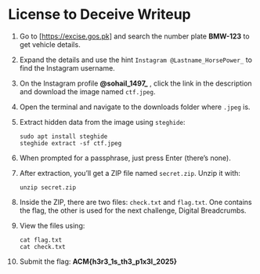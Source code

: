 # License to Deceive Writeup

1. Go to [https://excise.gos.pk] and search the number plate **BMW-123** to get vehicle details.

2. Expand the details and use the hint `Instagram @Lastname_HorsePower_` to find the Instagram username.

3. On the Instagram profile **@sohail_1497_** , click the link in the description and download the image named `ctf.jpeg`.

4. Open the terminal and navigate to the downloads folder where `.jpeg` is.

5. Extract hidden data from the image using `steghide`:

   ```
   sudo apt install steghide
   steghide extract -sf ctf.jpeg
   ```
   
6. When prompted for a passphrase, just press Enter (there’s none).

7. After extraction, you’ll get a ZIP file named `secret.zip`. Unzip it with:

   ```
   unzip secret.zip
   ```

8. Inside the ZIP, there are two files: `check.txt` and `flag.txt`. One contains the flag, the other is used for the next challenge, Digital Breadcrumbs.

9. View the files using:
   ```
   cat flag.txt
   cat check.txt
   ```
10. Submit the flag: **ACM{h3r3_1s_th3_p1x3l_2025}**
